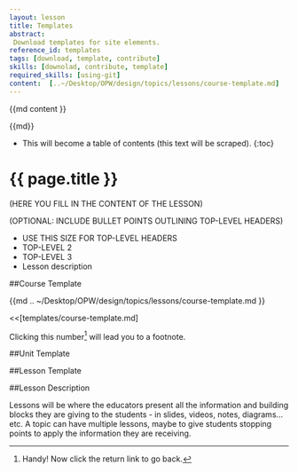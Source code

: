 ```yaml
---
layout: lesson
title: Templates
abstract:
 Download templates for site elements.
reference_id: templates
tags: [download, template, contribute]
skills: [downolad, contribute, template]
required_skills: [using-git]
content:  [..~/Desktop/OPW/design/topics/lessons/course-template.md]
---
```


{{md  content }} 

{{md}}

* This will become a table of contents (this text will be scraped).
{:toc}

# {{ page.title }}

(HERE YOU FILL IN THE CONTENT OF THE LESSON)

(OPTIONAL: INCLUDE BULLET POINTS OUTLINING TOP-LEVEL HEADERS)

* USE THIS SIZE FOR TOP-LEVEL HEADERS
* TOP-LEVEL 2
* TOP-LEVEL 3
* Lesson description

##Course Template

{{md  .. ~/Desktop/OPW/design/topics/lessons/course-template.md }} 

<<[templates/course-template.md]




Clicking this number[^fn-sample_footnote] will lead you to a footnote.

[^fn-sample_footnote]: Handy! Now click the return link to go back.

##Unit Template

##Lesson Template

##Lesson Description

Lessons will be where the educators present all the information and building blocks they are giving to the students - in slides, videos, notes, diagrams… etc. A topic can have multiple lessons, maybe to give students stopping points to apply the information they are receiving.
